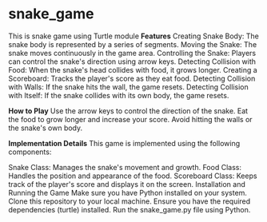 # snake_game

This is snake game using Turtle module 
**Features**
Creating Snake Body: The snake body is represented by a series of segments.
Moving the Snake: The snake moves continuously in the game area.
Controlling the Snake: Players can control the snake's direction using arrow keys.
Detecting Collision with Food: When the snake's head collides with food, it grows longer.
Creating a Scoreboard: Tracks the player's score as they eat food.
Detecting Collision with Walls: If the snake hits the wall, the game resets.
Detecting Collision with Itself: If the snake collides with its own body, the game resets.

**How to Play**
Use the arrow keys to control the direction of the snake.
Eat the food to grow longer and increase your score.
Avoid hitting the walls or the snake's own body.


**Implementation Details**
This game is implemented using the following components:

Snake Class: Manages the snake's movement and growth.
Food Class: Handles the position and appearance of the food.
Scoreboard Class: Keeps track of the player's score and displays it on the screen.
Installation and Running the Game
Make sure you have Python installed on your system.
Clone this repository to your local machine.
Ensure you have the required dependencies (turtle) installed.
Run the snake_game.py file using Python.

